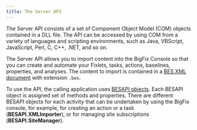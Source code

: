 ```yaml
---
title: The Server API
---
```


The Server API consists of a set of Component Object Model (COM) objects contained in a DLL file. 
The API can be accessed by using COM from a variety of languages and scripting environments, such as 
Java, VBScript, JavaScript, Perl, C, C++, .NET, and so on.

The Server API allows you to import content into the BigFix Console so that you can create and automate your 
Fixlets, tasks, actions, baselines, properties, and analyses. The content to import is contained in a 
[BES XML document](./bes-xml/) with extension ```.bes```.

To use the API, the calling application uses [BESAPI objects](./besapiobject.html). Each BESAPI object is assigned 
set of methods and properties. There are different BESAPI objects for each activity that can be undertaken 
by using the BigFix console, for example, for creating an action or a task (**BESAPI.XMLImporter**)<!--([BESAPI.XMLImporter](./xmlimporter.html))-->, or 
for managing site subscriptions (**BESAPI.SiteManager**<!--[BESAPI.SiteManager](./sitemanager.html)-->).

